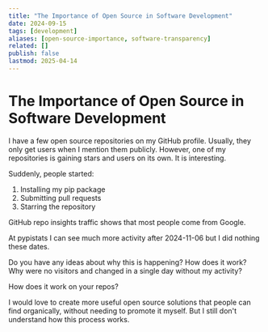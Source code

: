 ```yaml
---
title: "The Importance of Open Source in Software Development"
date: 2024-09-15
tags: [development]
aliases: [open-source-importance, software-transparency]
related: []
publish: false
lastmod: 2025-04-14
---
```


# The Importance of Open Source in Software Development

I have a few open source repositories on my GitHub profile. Usually, they only get users when I mention them publicly. However, one of my repositories is gaining stars and users on its own. It is interesting.

Suddenly, people started:
1. Installing my pip package
2. Submitting pull requests
3. Starring the repository

GitHub repo insights traffic shows that most people come from Google.

At pypistats I can see much more activity after 2024-11-06 but I did nothing these dates.

Do you have any ideas about why this is happening? How does it work? Why were no visitors and changed in a single day without my activity?

How does it work on your repos?

I would love to create more useful open source solutions that people can find organically, without needing to promote it myself. But I still don't understand how this process works.
